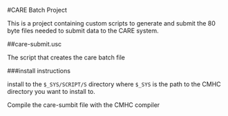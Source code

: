 #CARE Batch Project

This is a project containing custom scripts to generate and submit the 80 byte files needed to submit data to the CARE system.

##care-submit.usc

The script that creates the care batch file

###install instructions

install to the `$_SYS/SCRIPT/S` directory where `$_SYS` is the path to the CMHC directory you want to install to.

Compile the care-sumbit file with the CMHC compiler
